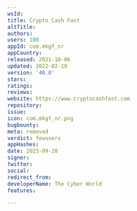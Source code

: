 ```yaml
---
wsId: 
title: Crypto Cash Fast
altTitle: 
authors: 
users: 100
appId: com.mkgf_nr
appCountry: 
released: 2021-10-06
updated: 2022-02-19
version: '40.0'
stars: 
ratings: 
reviews: 
website: https://www.cryptocashfast.com
repository: 
issue: 
icon: com.mkgf_nr.png
bugbounty: 
meta: removed
verdict: fewusers
appHashes: 
date: 2023-09-28
signer: 
twitter: 
social: 
redirect_from: 
developerName: The Cyber World
features: 

---
```


